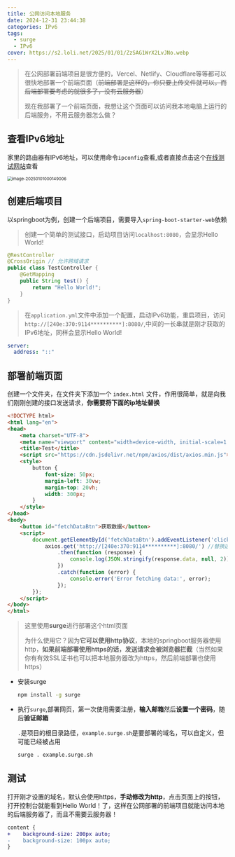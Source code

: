 ```yaml
---
title: 公网访问本地服务
date: 2024-12-31 23:44:38
categories: IPv6
tags:
  - surge
  - IPv6
cover: https://s2.loli.net/2025/01/01/ZzSAG1WrX2LvJNo.webp
---
```


> 在公网部署前端项目是很方便的，Vercel、Netlify、Cloudflare等等都可以很快地部署一个前端页面（~~前端部署是这样的，你只要上传文件就可以，而后端部署要考虑的就很多了，没有云服务器~~）
>
> 现在我部署了一个前端页面，我想让这个页面可以访问我本地电脑上运行的后端服务，不用云服务器怎么做？

## 查看IPv6地址

家里的路由器有IPv6地址，可以使用命令`ipconfig`查看,或者直接点击这个[在线测试网站](https://ipw.cn/)查看

<img src="https://s2.loli.net/2025/01/01/lB1oVpEv8muQhDM.png" alt="image-20250101000149006" style="zoom:67%;" />

## 创建后端项目

以springboot为例，创建一个后端项目，需要导入`spring-boot-starter-web`依赖

> 创建一个简单的测试接口，启动项目访问`localhost:8080`，会显示Hello World!

```java
@RestController
@CrossOrigin // 允许跨域请求
public class TestController {
    @GetMapping
    public String test() {
        return "Hello World!";
    }
}
```

> 在`application.yml`文件中添加一个配置，启动IPv6功能，重启项目，访问 `http://[240e:370:9114**********]:8080/`,中间的一长串就是刚才获取的IPv6地址，同样会显示Hello World!

```yml
server:
  address: "::"
```

## 部署前端页面

创建一个文件夹，在文件夹下添加一个 `index.html` 文件，作用很简单，就是向我们刚刚创建的接口发送请求，**你需要将下面的ip地址替换**

```html
<!DOCTYPE html>
<html lang="en">
<head>
    <meta charset="UTF-8">
    <meta name="viewport" content="width=device-width, initial-scale=1.0">
    <title>Test</title>
    <script src="https://cdn.jsdelivr.net/npm/axios/dist/axios.min.js"></script>
    <style>
        button {
            font-size: 50px;
            margin-left: 30vw;
            margin-top: 20vh;
            width: 300px;
        }
    </style>
</head>
<body>
    <button id="fetchDataBtn">获取数据</button>
    <script>
        document.getElementById('fetchDataBtn').addEventListener('click', function () {
            axios.get('http://[240e:370:9114**********]:8080/') //替换这个ip
                .then(function (response) {
                    console.log(JSON.stringify(response.data, null, 2));
                })
                .catch(function (error) {
                    console.error('Error fetching data:', error);
                });
        });
    </script>
</body>
</html>
```

> 这里使用**surge**进行部署这个html页面
>
> 为什么使用它？因为**它可以使用http协议**，本地的springboot服务器使用http，**如果前端部署使用https的话，发送请求会被浏览器拦截**（当然如果你有有效SSL证书也可以把本地服务器改为https，然后前端部署也使用https）

- 安装surge

  ```sh
  npm install -g surge
  ```

- 执行`surge`,部署网页，第一次使用需要注册，**输入邮箱**然后**设置一个密码**，随后**验证邮箱**

  `.`是项目的根目录路径，`example.surge.sh`是要部署的域名，可以自定义，但可能已经被占用

  ```sh
  surge . example.surge.sh
  ```

## 测试

打开刚才设置的域名，默认会使用https，**手动修改为http**，点击页面上的按钮，打开控制台就能看到Hello World！了，这样在公网部署的前端项目就能访问本地的后端服务器了，而且不需要云服务器！

```diff
content {
+    background-size: 200px auto;
-    background-size: 100px auto;
}
```

